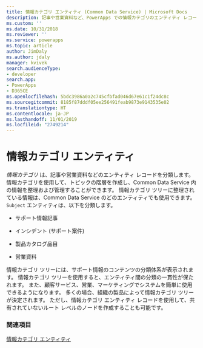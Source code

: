 ```yaml
---
title: 情報カテゴリ エンティティ (Common Data Service) | Microsoft Docs
description: 記事や営業資料など、PowerApps での情報カテゴリのエンティティ レコードについて学びます。 情報カテゴリを使用して、トピックの階層を作成し、 内の情報を整理および管理することができます。
ms.custom: ''
ms.date: 10/31/2018
ms.reviewer: ''
ms.service: powerapps
ms.topic: article
author: JimDaly
ms.author: jdaly
manager: kvivek
search.audienceType:
- developer
search.app:
- PowerApps
- D365CE
ms.openlocfilehash: 5bdc3986a0a2c745cfbfad046d67e61c1f24dc8c
ms.sourcegitcommit: 8185f87dddf05ee256491feab9873e9143535e02
ms.translationtype: HT
ms.contentlocale: ja-JP
ms.lasthandoff: 11/01/2019
ms.locfileid: "2749214"
---
```

# <a name="subject-entity"></a>情報カテゴリ エンティティ

*情報カテゴリ* は、記事や営業資料などのエンティティ レコードを分類します。 情報カテゴリを使用して、トピックの階層を作成し、Common Data Service 内の情報を整理および管理することができます。 情報カテゴリ ツリーに整理されている情報は、Common Data Service のどのエンティティでも使用できます。 `Subject` エンティティは、以下を分類します。  
  
- サポート情報記事  
  
- インシデント (サポート案件)  
  
- 製品カタログ品目  
  
- 営業資料  
  
情報カテゴリ ツリーには、サポート情報のコンテンツの分類体系が表示されます。 情報カテゴリ ツリーを使用すると、エンティティ間の分類の一貫性が保たれます。 また、顧客サービス、営業、マーケティングでシステムを簡単に使用できるようになります。 多くの場合、組織の製品によって情報カテゴリ ツリーが決定されます。 ただし、情報カテゴリ エンティティ レコードを使用して、共有されていないルート レベルのノードを作成することも可能です。  
  
### <a name="see-also"></a>関連項目  
 [情報カテゴリ エンティティ](reference/entities/subject.md) 
 